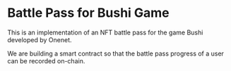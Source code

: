 # Battle Pass for Bushi Game

This is an implementation of an NFT battle pass for the game Bushi developed by Onenet.

We are building a smart contract so that the battle pass progress of a user can be recorded on-chain.
